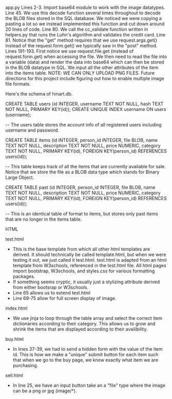 app.py
Lines 2-3. Import base64 module to work with the image datatypes. 
Line 45. We use this decode function several times throughout to decode the BLOB files stored in the SQL database. We noticed we were copying a pasting a lot so we instead implemented this function and cut down around 20 lines of code. 
Line 80. We call the cc_validate function written in helpers.py that runs the Luhn's algorithm and validates the credit card. 
Line 81. Notice that the "get" method requires that we use request.args.get() instead of the request.form.get() we typically saw in the "post" method. 
Lines 191-193. First notice we use request.file.get (instead of request.form.get) when accessing the file. We then need to read the file into a variable (data) and render the data into base64 which can then be stored in the BLOB datatype in SQL. We input all the other attributes of the item into the items table. NOTE: WE CAN ONLY UPLOAD PNG FILES. Future directions for this project include figuring out how to enable multiple image file formats. 

Here's the schema of hmart.db. 

CREATE TABLE users (id INTEGER, username TEXT NOT NULL, hash TEXT NOT NULL, PRIMARY KEY(id));
CREATE UNIQUE INDEX username ON users (username);

-- The users table stores the account info of all registered users including username and password. 

CREATE TABLE items (id INTEGER, person_id INTEGER, file BLOB, name TEXT NOT NULL, description TEXT NOT NULL, price NUMERIC, category TEXT NOT NULL, PRIMARY KEY(id), FOREIGN KEY(person_id) REFERENCES users(id));

-- This table keeps track of all the items that are currently available for sale. Notice that we store the file as a BLOB data type which stands for Binary Large Object. 

CREATE TABLE past (id INTEGER, person_id INTEGER, file BLOB, name TEXT NOT NULL, description TEXT NOT NULL, price NUMERIC, category TEXT NOT NULL, PRIMARY KEY(id), FOREIGN KEY(person_id) REFERENCES users(id));

-- This is an identical table of format to items, but stores only past items that are no longer in the items table. 


HTML

test.html
- This is the base template from which all other html templates are derived. It should technically be called template.html, but when we were testing it out, we just called it test.html. test.html is adapted from an html template from W3schools, referenced in the test.html file. All html pages import bootstrap, W3schools, and styles.css for various formatting packages. 
- If something seems cryptic, it usually just a stylizing attribute derived from either bootsrap or W3schools. 
- Line 65 allows us to extend test.html
- Line 69-75 allow for full screen display of image.

index.html
- We use jinja to loop through the table array and select the correct item dictionaries according to their category. This allows us to grow and shrink the items that are displayed according to their availibility. 

buy.html
- In lines 37-39, we had to send a hidden form with the value of the item id. This is how we make a "unique" submit button for each item such that when we go to the buy page, we know exactly what item we are purchasing. 

sell.html
- In line 25, we have an input button take an a "file" type where the image can be a png or jpg (image/*).



